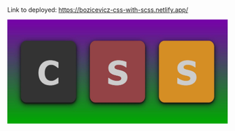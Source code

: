 # 

Link to deployed: https://bozicevicz-css-with-scss.netlify.app/

![Model](https://github.com/bozicevicz/CSS_with_SCSS/blob/main/css.jpg)
